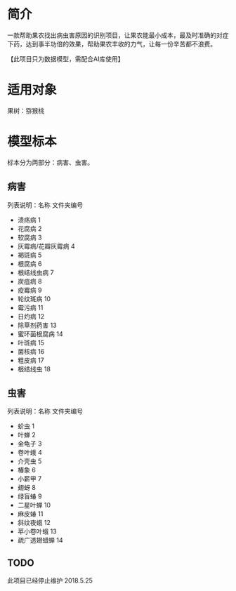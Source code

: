 # 简介 #

一款帮助果农找出病虫害原因的识别项目，让果农能最小成本，最及时准确的对症下药，达到事半功倍的效果，帮助果农丰收的力气，让每一份辛苦都不浪费。

【此项目只为数据模型，需配合AI库使用】

# 适用对象 #
果树：猕猴桃

# 模型标本 #

标本分为两部分：病害、虫害。

## 病害 ##

列表说明：名称 文件夹编号

- 溃疡病 1
- 花腐病 2
- 软腐病 3
- 灰霉病/花瓣灰霉病 4
- 褐斑病 5
- 根腐病 6
- 根结线虫病 7
- 炭疽病 8
- 疫霉病 9
- 轮纹斑病 10
- 霉污病 11
- 日灼病 12
- 除草剂药害 13
- 蜜环菌根腐病 14
- 叶斑病 15
- 菌核病 16
- 粗皮病 17
- 根结线虫 18

## 虫害 ##

列表说明：名称 文件夹编号

- 蚧虫 1
- 叶蝉 2
- 金龟子 3
- 卷叶蛾 4
- 介壳虫 5
- 椿象 6
- 小薪甲 7
- 翅蚜 8
- 绿盲蝽 9
- 二星叶蝉 10
- 麻皮蝽 11
- 斜纹夜蛾 12
- 苹小卷叶蛾 13
- 疏广透翅蜡蝉 14


## TODO ##
此项目已经停止维护 2018.5.25
